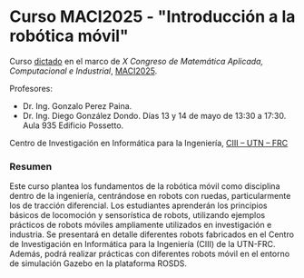 # Curso MACI2025 - "Introducción a la robótica móvil"

Curso [dictado](https://asamaci.org.ar/maci2025/cursoscortos/) en el marco de _X Congreso de Matemática Aplicada, Computacional e Industrial_, [MACI2025](https://asamaci.org.ar/maci2025/).

Profesores:
* Dr. Ing. Gonzalo Perez Paina.
* Dr. Ing. Diego González Dondo.
Días 13 y 14  de mayo de 13:30 a 17:30. Aula 935 Edificio Possetto.

Centro de Investigación en Informática para la Ingeniería, [CIII – UTN – FRC](https://ciii.frc.utn.edu.ar/ciii/)

### Resumen
Este curso plantea los fundamentos de la robótica móvil como disciplina dentro de la ingeniería, centrándose en robots con ruedas, particularmente los de tracción diferencial. Los estudiantes aprenderán los principios básicos de locomoción y sensorística de robots, utilizando ejemplos prácticos de robots móviles ampliamente utilizados en investigación e industria. Se presentará en detalle diferentes robots fabricados en el Centro de Investigación en Informática para la Ingeniería (CIII) de la UTN-FRC. Además, podrá realizar prácticas con diferentes robots móvil en el entorno de simulación Gazebo en la plataforma ROSDS.
